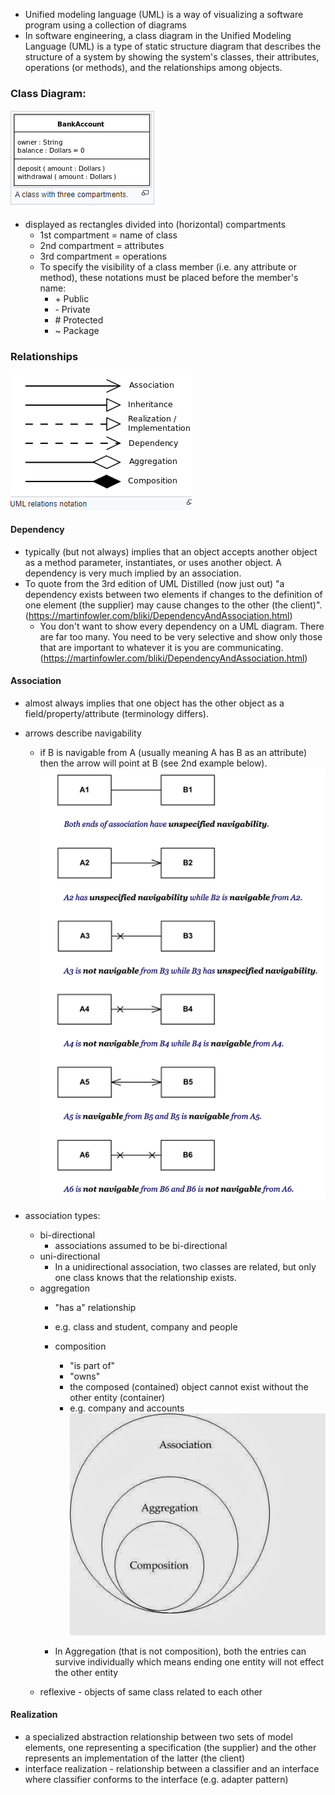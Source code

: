 <!--
.. title: UML
.. slug: uml
.. date: 2020-01-25 13:26:02 UTC-08:00
.. tags: 
.. category: 
.. link: 
.. description: 
.. type: text
-->


- Unified modeling language (UML) is a way of visualizing a software program using a collection of diagrams
- In software engineering, a class diagram in the Unified Modeling Language (UML) is a type of static structure diagram that describes the structure of a system by showing the system's classes, their attributes, operations (or methods), and the relationships among objects.





### Class Diagram:  
<!-- - <img src='../../images/uml-class-example.png' align='left' width=40%><br /><br /><br /><br /><br /><br /><br /><br /><br /> -->
![image](../images/uml-class-example.png)  

- displayed as rectangles divided into (horizontal) compartments
    - 1st compartment = name of class
    - 2nd compartment = attributes
    - 3rd compartment = operations
    - To specify the visibility of a class member (i.e. any attribute or method), these notations must be placed before the member's name:
        - \+ Public
        - \- Private
        - \# Protected
        - ~ Package
### Relationships
![image](../images/uml-associations.png)  
#### Dependency
- typically (but not always) implies that an object accepts another object as a method parameter, instantiates, or uses another object. A dependency is very much implied by an association.
- To quote from the 3rd edition of UML Distilled (now just out) "a dependency exists between two elements if changes to the definition of one element (the supplier) may cause changes to the other (the client)". (https://martinfowler.com/bliki/DependencyAndAssociation.html)
    - You don't want to show every dependency on a UML diagram. There are far too many. You need to be very selective and show only those that are important to whatever it is you are communicating. (https://martinfowler.com/bliki/DependencyAndAssociation.html)
#### Association
- almost always implies that one object has the other object as a field/property/attribute (terminology differs).
- arrows describe navigability
    - if B is navigable from A (usually meaning A has B as an attribute) then the arrow will point at B (see 2nd example below).
![image](../images/uml-navigability.png)  

- association types:
    - bi-directional
        - associations assumed to be bi-directional
    - uni-directional
        - In a unidirectional association, two classes are related, but only one class knows that the relationship exists.
    - aggregation
        - "has a" relationship
        - e.g. class and student, company and people
        - composition
            - "is part of"
            - "owns"
            - the composed (contained) object cannot exist without the other entity (container)
            - e.g. company and accounts  
![image](../images/association-composition-aggregation.jpg)  

        - In Aggregation (that is not composition), both the entries can survive individually which means ending one entity will not effect the other entity
    - reflexive - objects of same class related to each other
#### Realization
- a specialized abstraction relationship between two sets of model elements, one representing a specification (the supplier) and the other represents an implementation of the latter (the client)
- interface realization - relationship between a classifier and an interface where classifier conforms to the interface (e.g. adapter pattern)




